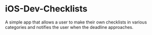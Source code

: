 # iOS-Dev-Checklists
A simple app that allows a user to make their own checklists in various categories and notifies the user when the deadline approaches.
